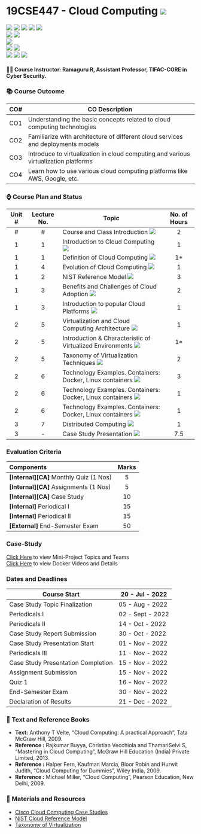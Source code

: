 # 19CSE447 - Cloud Computing ![](https://img.shields.io/badge/-Completed-darkgreen)
![](https://img.shields.io/badge/Batch-19EEE-lightgreen) ![](https://img.shields.io/badge/Batch-19ELC-lightgreen) ![](https://img.shields.io/badge/UG-blue) ![](https://img.shields.io/badge/Subject-Cloud-blue) ![](https://img.shields.io/badge/Subject-Elective-purple)  <br/>
![](https://img.shields.io/badge/Lecture-3-orange)  ![](https://img.shields.io/badge/Credits-3-orange) <br/>
![](https://img.shields.io/badge/Students-59-blue) <br/> 
![](https://img.shields.io/badge/Pass_Percent-100.00-darkgreen) ![](https://img.shields.io/badge/Average_Marks-62.93-blue) <br/> 
![](https://img.shields.io/badge/Course_Outcome_Attainment-TBD-blue) ![](https://img.shields.io/badge/Course_Feedback-TBD-blue) ![](https://img.shields.io/badge/TLP_Feedback-TBD-blue) 

#### :teacher: Course Instructor:  Ramaguru R, Assistant Professor, TIFAC-CORE in Cyber Security.

### :books: Course Outcome

| CO#  | CO Description |
|------|----------------|
| CO1 | Understanding the basic concepts related to cloud computing technologies |
| CO2 | Familiarize with architecture of different cloud services and deployments models |
| CO3 | Introduce to virtualization in cloud computing and various virtualization platforms |
| CO4 | Learn how to use various cloud computing platforms like AWS, Google, etc. |

### :watch: Course Plan and Status

| Unit # | Lecture No. | Topic | No. of Hours |
|:------:|:-----------:|-------|:------------:|
| # | # | Course and Class Introduction ![](https://img.shields.io/badge/-Completed-brightgreen) | 2 |
| 1 | 1 | Introduction to Cloud Computing ![](https://img.shields.io/badge/-Completed-brightgreen) | 1 |
| 1 | 1 | Definition of Cloud Computing ![](https://img.shields.io/badge/-Completed-brightgreen)| 1* |
| 1 | 4 | Evolution of Cloud Computing ![](https://img.shields.io/badge/-Completed-brightgreen) | 1 |
| 1 | 2 | NIST Reference Model ![](https://img.shields.io/badge/-Completed-brightgreen) | 3 |
| 1 | 3 | Benefits and Challenges of Cloud Adoption ![](https://img.shields.io/badge/-Completed-brightgreen) | 2 |
| 1 | 3 | Introduction to popular Cloud Platforms ![](https://img.shields.io/badge/-Completed-brightgreen) | 1 |
| 2 | 5 | Virtualization and Cloud Computing Architecture ![](https://img.shields.io/badge/-Completed-brightgreen) | 1 | 
| 2 | 5 | Introduction & Characteristic of Virtualized Environments ![](https://img.shields.io/badge/-Completed-brightgreen) | 1* |
| 2 | 5 | Taxonomy of Virtualization Techniques ![](https://img.shields.io/badge/-Completed-brightgreen) | 2 |
| 2 | 6 | Technology Examples. Containers: Docker, Linux containers ![](https://img.shields.io/badge/-Completed-brightgreen) | 3 |
| 2 | 6 | Technology Examples. Containers: Docker, Linux containers ![](https://img.shields.io/badge/-Assignment-purple) | 1 |
| 2 | 6 | Technology Examples. Containers: Docker, Linux containers ![](https://img.shields.io/badge/-Quiz-darkblue) | 1 |
| 3 | 7 | Distributed Computing ![](https://img.shields.io/badge/-Completed-brightgreen) | 1 |
| 3 | - | Case Study Presentation ![](https://img.shields.io/badge/-Completed-brightgreen) | 7.5 |


### Evaluation Criteria

| Components | Marks |
|:----------|:-----:|
| **[Internal][CA]** Monthly Quiz (1 Nos) | 5 |
| **[Internal][CA]** Assignments (1 Nos) | 5 |
| **[Internal][CA]** Case Study | 10 |
| **[Internal]** Periodical I | 15 |
| **[Internal]** Periodical II | 15 |
| **[External]** End-Semester Exam | 50 |

### Case-Study
[Click Here](Mini-Project) to view Mini-Project Topics and Teams <br>
[Click Here](Docker) to view Docker Videos and Details

### Dates and Deadlines

| Course Start | 20 - Jul - 2022 |
|--------------|-----------------|
| Case Study Topic Finalization | 05 - Aug - 2022 |
| Periodicals I | 02 - Sept - 2022 |
| Periodicals II | 14 - Oct - 2022 |
| Case Study Report Submission | 30 - Oct - 2022 |
| Case Study Presentation Start | 01 - Nov - 2022 |
| Periodicals III | 11 - Nov - 2022 |
| Case Study Presentation Completion | 15 - Nov - 2022 |
| Assignment Submission | 15 - Nov - 2022 |
| Quiz 1 | 16 - Nov - 2022 |
| End-Semester Exam | 30 - Nov - 2022 |
| Declaration of Results | 21 - Dec - 2022 |

### :green_book: Text and Reference Books
 - **Text:** Anthony T Velte, “Cloud Computing: A practical Approach”, Tata McGraw Hill, 2009.
 - **Reference :** Rajkumar Buyya, Christian Vecchiola and ThamariSelvi S, “Mastering in Cloud Computing”, McGraw Hill Education (India) Private Limited, 2013.
 - **Reference :** Halper Fern, Kaufman Marcia, Bloor Robin and Hurwit Judith, “Cloud Computing for Dummies”, Wiley India, 2009.
 - **Reference :** Michael Miller, “Cloud Computing”, Pearson Education, New Delhi, 2009.
 
### :notebook: Materials and Resources
 - [Cisco Cloud Computing Case Studies](https://www.cisco.com/c/en/us/solutions/cloud-computing/case-studies.html#~all-case-studies)
 - [NIST Cloud Reference Model](Assets/NIST_Cloud_Reference_Model-SP-500-292.pdf)
 - [Taxonomy of Virtualization](Assets/Masters_Thesis_Paulus_Kampert_August_2010-2.pdf)
